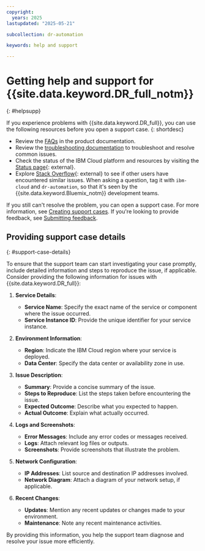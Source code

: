 ```yaml
---
copyright:
  years: 2025
lastupdated: "2025-05-21"

subcollection: dr-automation

keywords: help and support

---
```


# Getting help and support for {{site.data.keyword.DR_full_notm}}
{: #helpsupp}

If you experience problems with {{site.data.keyword.DR_full}}, you can use the following resources before you open a support case.
{: shortdesc}

- Review the [FAQs](/docs/linktoyourfaqtopic) in the product documentation.
- Review the [troubleshooting documentation](/docs/linktoyourfirsttroubleshootingtopic) to troubleshoot and resolve common issues.
- Check the status of the IBM Cloud platform and resources by visiting the [Status page](https://cloud.ibm.com/status){: external}.
- Explore [Stack Overflow](https://stackoverflow.com/questions/tagged/ibm-cloud){: external} to see if other users have encountered similar issues. When asking a question, tag it with `ibm-cloud` and `dr-automation`, so that it's seen by the {{site.data.keyword.Bluemix_notm}} development teams.

If you still can't resolve the problem, you can open a support case. For more information, see [Creating support cases](/docs/account?topic=account-open-case&interface=ui). If you're looking to provide feedback, see [Submitting feedback](/docs/overview?topic=overview-feedback).

## Providing support case details
{: #support-case-details}

To ensure that the support team can start investigating your case promptly, include detailed information and steps to reproduce the issue, if applicable. Consider providing the following information for issues with {{site.data.keyword.DR_full}}:

1. **Service Details**:
   - **Service Name**: Specify the exact name of the service or component where the issue occurred.
   - **Service Instance ID**: Provide the unique identifier for your service instance.

2. **Environment Information**:
   - **Region**: Indicate the IBM Cloud region where your service is deployed.
   - **Data Center**: Specify the data center or availability zone in use.

3. **Issue Description**:
   - **Summary**: Provide a concise summary of the issue.
   - **Steps to Reproduce**: List the steps taken before encountering the issue.
   - **Expected Outcome**: Describe what you expected to happen.
   - **Actual Outcome**: Explain what actually occurred.

4. **Logs and Screenshots**:
   - **Error Messages**: Include any error codes or messages received.
   - **Logs**: Attach relevant log files or outputs.
   - **Screenshots**: Provide screenshots that illustrate the problem.

5. **Network Configuration**:
   - **IP Addresses**: List source and destination IP addresses involved.
   - **Network Diagram**: Attach a diagram of your network setup, if applicable.

6. **Recent Changes**:
   - **Updates**: Mention any recent updates or changes made to your environment.
   - **Maintenance**: Note any recent maintenance activities.

By providing this information, you help the support team diagnose and resolve your issue more efficiently.
